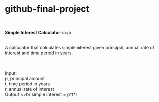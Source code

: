 # github-final-project
<br>
<p><strong>Simple Interest Calculator </strong><>/p
<br>
<br>
<p>A calculator that calculates simple interest given principal, annual rate of interest and time period in years.</p>
<br>
<br>
Input:
<br>
   p, principal amount
   <br>
   t, time period in years
   <br>
   r, annual rate of interest
   <br>
Output
<>br
   simple interest = p*t*r
